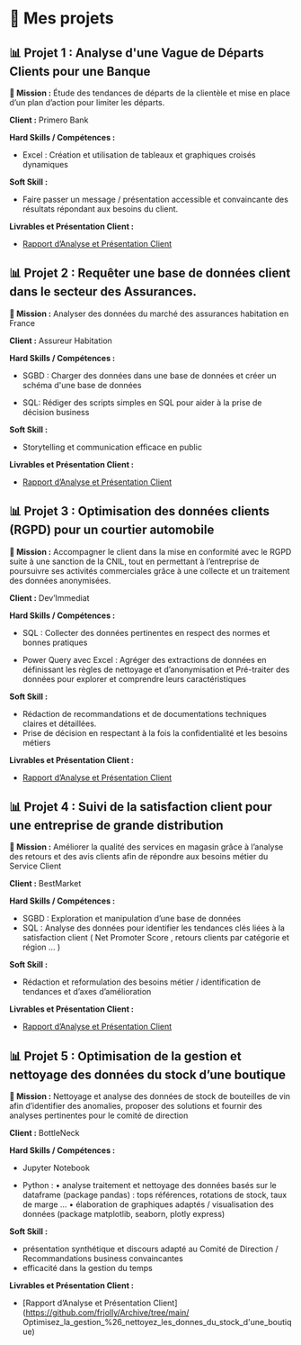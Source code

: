 
# 📂 Mes projets 

## 📊 Projet 1 : Analyse d'une Vague de Départs Clients pour une Banque

**🎯 Mission :** Étude des tendances de départs de la clientèle et mise en place d’un plan d’action pour limiter les départs.

**Client :** Primero Bank

**Hard Skills / Compétences :**

* Excel : Création et utilisation de tableaux et graphiques croisés dynamiques

**Soft Skill :**

* Faire passer un message / présentation accessible et convaincante des résultats répondant aux besoins du client.

**Livrables et Présentation Client :**

* [Rapport d’Analyse et Présentation Client](https://github.com/frjolly/Archive/tree/main/Visualisez_des_donn%C3%A9es_avec_excel)

## 📊 Projet 2 : Requêter une base de données client dans le secteur des Assurances.

**🎯 Mission :** Analyser des données du marché des assurances habitation en France

**Client :** Assureur Habitation

**Hard Skills / Compétences :**

* SGBD : Charger des données dans une base de données et créer un schéma d'une base de données

* SQL:  Rédiger des scripts simples en SQL pour aider à la prise de décision business

**Soft Skill :**

* Storytelling et communication efficace en public
  
**Livrables et Présentation Client :**

* [Rapport d’Analyse et Présentation Client](https://github.com/frjolly/Archive/tree/main/Requetez_une_base_de_donnees_avec_sql)

## 📊 Projet 3 : Optimisation des données clients (RGPD) pour un courtier automobile

**🎯 Mission :** Accompagner le client  dans la mise en conformité avec le RGPD suite à une sanction de la CNIL, tout en permettant à l’entreprise de poursuivre ses activités commerciales grâce à une collecte et un traitement des données anonymisées.

**Client :** Dev’Immediat

**Hard Skills / Compétences :**

* SQL : Collecter des données pertinentes en respect des normes et bonnes pratiques

* Power Query  avec Excel :  Agréger des extractions de données en définissant les règles de nettoyage et d’anonymisation et Pré-traiter des données pour explorer et comprendre leurs caractéristiques

**Soft Skill :**

* Rédaction de recommandations et de documentations techniques claires et détaillées.
* Prise de décision en respectant à la fois la confidentialité et les besoins métiers

**Livrables et Présentation Client :**

* [Rapport d’Analyse et Présentation Client](https://github.com/frjolly/Archive/tree/main/Collectez_des_donnes_en_respectant_les_normes_RGPD)

## 📊 Projet 4 : Suivi de la satisfaction client pour une entreprise de grande distribution

**🎯 Mission :** Améliorer la qualité des services en magasin grâce à l’analyse des retours et des avis clients afin de répondre aux besoins métier du Service Client

**Client :** BestMarket

**Hard Skills / Compétences :**

* SGBD : Exploration et manipulation d’une base de données 
* SQL : Analyse des données pour identifier les tendances clés liées à la satisfaction client (
Net Promoter Score , retours clients par catégorie et région … )

**Soft Skill :**

* Rédaction et reformulation des besoins métier / identification de tendances et d’axes d’amélioration 

**Livrables et Présentation Client :**

* [Rapport d’Analyse et Présentation Client](https://github.com/frjolly/Archive/tree/main/Manipulez_une_base_de_donnees_avec_sql)

## 📊 Projet 5 : Optimisation de la gestion et nettoyage des données du stock d’une boutique

**🎯 Mission :** Nettoyage et analyse des données de stock de bouteilles de vin afin d’identifier des anomalies, proposer des solutions et fournir des analyses pertinentes pour le comité de direction

**Client :** BottleNeck

**Hard Skills / Compétences :**

* Jupyter Notebook

* Python : 
•	analyse traitement et nettoyage des données basés sur le dataframe (package pandas) : tops références, rotations de stock, taux de marge … 
•	élaboration de graphiques adaptés / visualisation des données (package matplotlib, seaborn, plotly express)

**Soft Skill :**

* présentation synthétique et discours adapté au Comité de Direction / Recommandations business convaincantes
* efficacité dans la gestion du temps

**Livrables et Présentation Client :**

* [Rapport d’Analyse et Présentation Client](https://github.com/frjolly/Archive/tree/main/ Optimisez_la_gestion_%26_nettoyez_les_donnes_du_stock_d'une_boutique) 

